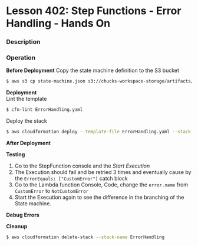 # Lesson 402: Step Functions - Error Handling - Hands On

### Description

### Operation

**Before Deployment**
Copy the state machine definition to the S3 bucket

```bash
$ aws s3 cp state-machine.json s3://chucks-workspace-storage/artifacts/state-machine-0408-1.json
```

**Deployment**  
Lint the template

```bash
$ cfn-lint ErrorHandling.yaml
```

Deploy the stack

```bash
$ aws cloudformation deploy --template-file ErrorHandling.yaml --stack-name ErrorHandling --capabilities CAPABILITY_IAM
```

**After Deployment**

**Testing**

1. Go to the StepFunction console and the _Start Execution_
2. The Execution should fail and be retried 3 times and eventually cause by the `ErrorEquals: ["CustomError"]` catch block
3. Go to the Lambda function Console, Code, change the `error.name` from `CustomError` to `NotCustomError`
4. Start the Execution again to see the difference in the branching of the State machine.

**Debug Errors**

**Cleanup**

```bash
$ aws cloudformation delete-stack --stack-name ErrorHandling
```
